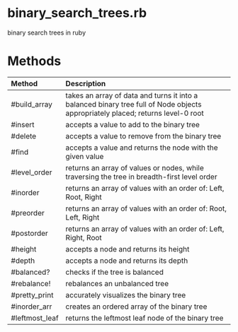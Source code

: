 # binary_search_trees.rb
binary search trees in ruby

# Methods

| Method | Description |
|:-------|:------------|
|#build_array |takes an array of data and turns it into a balanced binary tree full of Node objects appropriately placed; returns level-0 root |
|#insert |accepts a value to add to the binary tree |
|#delete |accepts a value to remove from the binary tree |
|#find |accepts a value and returns the node with the given value |
|#level_order |returns an array of values or nodes, while traversing the tree in breadth-first level order |
|#inorder |returns an array of values with an order of: Left, Root, Right |
|#preorder |returns an array of values with an order of: Root, Left, Right |
|#postorder |returns an array of values with an order of: Left, Right, Root |
|#height |accepts a node and returns its height |
|#depth |accepts a node and returns its depth |
|#balanced? |checks if the tree is balanced |
|#rebalance! |rebalances an unbalanced tree |
|#pretty_print |accurately visualizes the binary tree |
|#inorder_arr |creates an ordered array of the binary tree |
|#leftmost_leaf |returns the leftmost leaf node of the binary tree |
